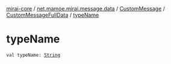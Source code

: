 [mirai-core](../../../index.md) / [net.mamoe.mirai.message.data](../../index.md) / [CustomMessage](../index.md) / [CustomMessageFullData](index.md) / [typeName](./type-name.md)

# typeName

`val typeName: `[`String`](https://kotlinlang.org/api/latest/jvm/stdlib/kotlin/-string/index.html)